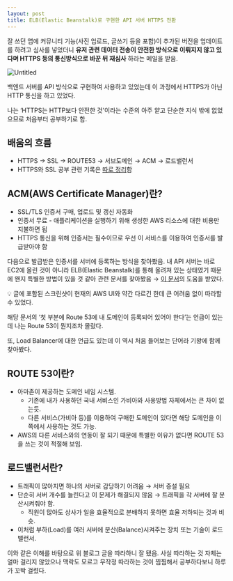 ```yaml
---
layout: post
title: ELB(Elastic Beanstalk)로 구현한 API 서버 HTTPS 전환
---
```

잘 쓰던 앱에 커뮤니티 기능(사진 업로드, 글쓰기 등을 포함)이 추가된 버전을 업데이트를 하려고 심사를 넣었더니 **유저 관련 데이터 전송이 안전한 방식으로 이뤄지지 않고 있다며 HTTPS 등의 통신방식으로 바꾼 뒤 재심사** 하라는 메일을 받음.

![Untitled](http://drive.google.com/uc?export=view&id=1H_CYcwgdmDX5cjwjZp-F6JBHtawKkSWt)

백엔드 서버를 API 방식으로 구현하여 사용하고 있었는데 이 과정에서 HTTPS가 아닌 HTTP 통신을 하고 있었다.

나는 ‘HTTPS는 HTTP보다 안전한 것'이라는 수준의 아주 얕고 단순한 지식 밖에  없었으므로 처음부터 공부하기로 함.

## 배움의 흐름

- HTTPS → SSL → ROUTE53 → 서브도메인 → ACM → 로드밸런서
- HTTPS와 SSL 공부 관련 기록은 [따로 정리](https://sjgeeko.github.io/https%EC%99%80-ssl-%EC%9D%B8%EC%A6%9D%EC%84%9C-%EA%B0%9C%EB%85%90-%EC%A0%95%EB%A6%AC/)함

## ACM(AWS Certificate Manager)란?

- SSL/TLS 인증서 구매, 업로드 및 갱신 자동화
- 인증서 무료 - 애플리케이션을 실행하기 위해 생성한 AWS 리소스에 대한 비용만 지불하면 됨
- HTTPS 통신을 위해 인증서는 필수이므로 우선 이 서비스를 이용하여 인증서를 발급받아야 함

다음으로 발급받은 인증서를 서버에 등록하는 방식을 찾아봤음. 내 API 서버는 바로 EC2에 올린 것이 아니라 ELB(Elastic Beanstalk)를 통해 올려져 있는 상태였기 때문에 왠지 특별한 방법이 있을 것 같아 관련 문서를 찾아봤음 → [이 문서](https://kokohapps.tistory.com/entry/Elastic-Beanstalk-%EB%A1%9C-%EC%84%9C%EB%B2%84%EC%9A%B4%EC%98%81%ED%95%98%EA%B8%B0-2-%EB%8F%84%EB%A9%94%EC%9D%B8-%EC%97%B0%EA%B2%B0-HTTPS-%EC%97%B0%EA%B2%B0)의 도움을 받았다.

<aside>
💡 글에 포함된 스크린샷이 현재의 AWS UI와 약간 다르긴 한데 큰 어려움 없이 따라할 수 있었다.

</aside>

해당 문서의 ‘첫 부분에 Route 53에 내 도메인이 등록되어 있어야 한다’는 언급이 있는데 나는 Route 53이 뭔지조차 몰랐다.

또, Load Balancer에 대한 언급도 있는데 이 역시 처음 들어보는 단어라 기왕에 함께 찾아봤다.

## ROUTE 53이란?

- 아마존이 제공하는 도메인 네임 시스템.
    - 기존에 내가 사용하던 국내 서비스인 가비아와 사용방법 자체에서는 큰 차이 없는듯.
    - 다른 서비스(가비아 등)를 이용하여 구매한 도메인이 있다면 해당 도메인을 이쪽에서 사용하는 것도 가능.
- AWS의 다른 서비스와의 연동이 잘 되기 때문에 특별한 이유가 없다면 ROUTE 53을 쓰는 것이 적절해 보임.

## 로드밸런서란?

- 트래픽이 많아지면 하나의 서버로 감당하기 어려움 → 서버 증설 필요
- 단순히 서버 개수를 늘린다고 이 문제가 해결되지 않음 → 트래픽을 각 서버에 잘 분산시켜줘야 함.
    - 직원이 많아도 상사가 일을 효율적으로 분배하지 못하면 효율 저하되는 것과 비슷.
- 이처럼 부하(Load)를 여러 서버에 분산(Balance)시켜주는 장치 또는 기술이 로드밸런서.

이와 같은 이해를 바탕으로 위 블로그 글을 따라하니 잘 됐음. 사실 따라하는 것 자체는 얼마 걸리지 않았으나 맥락도 모르고 무작정 따라하는 것이 찜찜해서 공부하다보니 하루가 꼬박 걸렸다.
